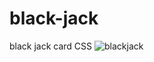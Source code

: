 # black-jack
black jack card CSS
![blackjack](https://github.com/ralphbido89/black-jack/assets/139684548/9213396d-73cb-4a84-ba24-3782aef99ea5)
